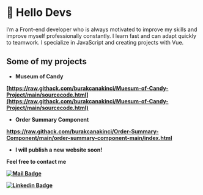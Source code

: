 # 🚀 Hello Devs

I’m a Front-end developer who is always motivated to improve my skills and improve myself professionally constantly. I learn fast and can adapt quickly to teamwork. I specialize in JavaScript and creating projects with Vue.

## Some of my projects

- <b>Museum of Candy<b>

[https://raw.githack.com/burakcanakinci/Muesum-of-Candy-Project/main/sourcecode.html](https://raw.githack.com/burakcanakinci/Muesum-of-Candy-Project/main/sourcecode.html)

- <b>Order Summary Component<b>

https://raw.githack.com/burakcanakinci/Order-Summary-Component/main/order-summary-component-main/index.html

- <b>I will publish a new website soon!<b>

Feel free to contact me

[![Mail Badge](https://img.shields.io/badge/email-c14438?style=for-the-badge&logo=Gmail&logoColor=white&link=mailto:burakakinci.bca@gmail.com)](mailto:burakakinci.bca@gmail.com)

[![Linkedin Badge](https://img.shields.io/badge/linkedin-%230077B5.svg?&style=for-the-badge&logo=linkedin&logoColor=white)](https://www.linkedin.com/in/burakcanakinci/)
